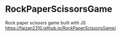 # RockPaperScissorsGame
Rock paper scissors game built with JS
 https://faizan2310.github.io/RockPaperScissorsGame/
